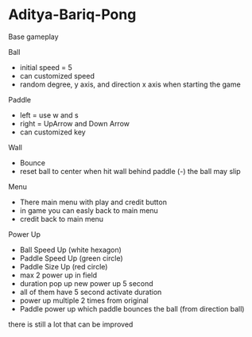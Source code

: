 # Aditya-Bariq-Pong
Base gameplay

Ball
- initial speed = 5
- can customized speed
- random degree, y axis, and direction x axis when starting the game

Paddle
- left = use w and s
- right = UpArrow and Down Arrow
- can customized key

Wall
- Bounce
- reset ball to center when hit wall behind paddle
(-) the ball may slip

Menu
- There main menu with play and credit button
- in game you can easly back to main menu
- credit back to main menu

Power Up
- Ball Speed Up (white hexagon)
- Paddle Speed Up (green circle)
- Paddle Size Up (red circle)
- max 2 power up in field
- duration pop up new power up 5 second
- all of them have 5 second activate duration
- power up multiple 2 times from original
- Paddle power up which paddle bounces the ball (from direction ball)

there is still a lot that can be improved
